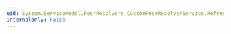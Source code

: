 ```yaml
---
uid: System.ServiceModel.PeerResolvers.CustomPeerResolverService.Refresh(System.ServiceModel.PeerResolvers.RefreshInfo)
internalonly: False
---
```

